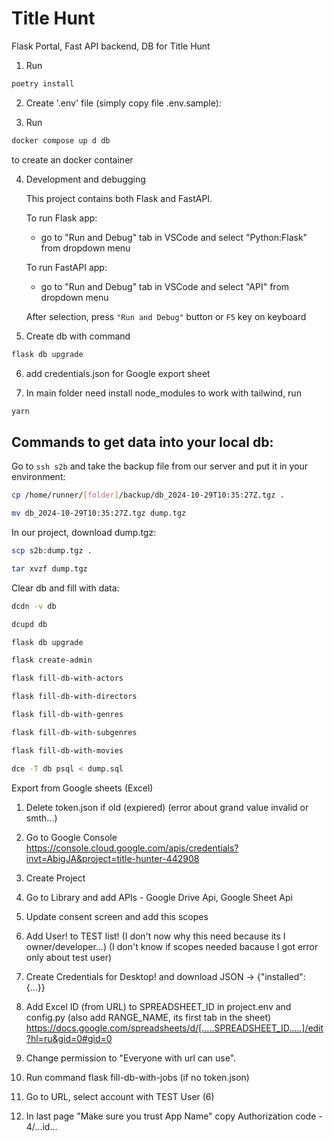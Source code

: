 # Title Hunt

Flask Portal, Fast API backend, DB for Title Hunt

1. Run

```bash
poetry install
```

2. Create '.env' file (simply copy file .env.sample):

3. Run

```bash
docker compose up d db
```

to create an docker container

4. Development and debugging

   This project contains both Flask and FastAPI.

   To run Flask app:

   - go to "Run and Debug" tab in VSCode and select "Python:Flask" from dropdown menu

   To run FastAPI app:

   - go to "Run and Debug" tab in VSCode and select "API" from dropdown menu

   After selection, press `"Run and Debug"` button or `F5` key on keyboard

5. Create db with command

```bash
flask db upgrade
```

6. add credentials.json for Google export sheet

7. In main folder need install node_modules to work with tailwind, run

```bash
yarn
```

## Commands to get data into your local db:

Go to `ssh s2b` and take the backup file from our server and put it in your environment:

```bash
cp /home/runner/[folder]/backup/db_2024-10-29T10:35:27Z.tgz .
```

```bash
mv db_2024-10-29T10:35:27Z.tgz dump.tgz
```

In our project, download dump.tgz:

```bash
scp s2b:dump.tgz .
```

```bash
tar xvzf dump.tgz
```

Clear db and fill with data:

```bash
dcdn -v db
```

```bash
dcupd db
```

```bash
flask db upgrade
```

```bash
flask create-admin
```

```bash
flask fill-db-with-actors
```

```bash
flask fill-db-with-directors
```

```bash
flask fill-db-with-genres
```

```bash
flask fill-db-with-subgenres
```

```bash
flask fill-db-with-movies
```

```bash
dce -T db psql < dump.sql
```

Export from Google sheets (Excel)

1. Delete token.json if old (expiered) (error about grand value invalid or smth...)
2. Go to Google Console
   https://console.cloud.google.com/apis/credentials?invt=AbigJA&project=title-hunter-442908
3. Create Project
4. Go to Library and add APIs - Google Drive Api, Google Sheet Api
5. Update consent screen and add this scopes
6. Add User! to TEST list! (I don't now why this need because its I owner/developer...)
   (I don't know if scopes needed bacause I got error only about test user)
7. Create Credentials for Desktop! and download JSON -> {"installed": {...}}

8. Add Excel ID (from URL) to SPREADSHEET_ID in project.env and config.py (also add RANGE_NAME, its first tab in the sheet)
   https://docs.google.com/spreadsheets/d/[.....SPREADSHEET_ID.....]/edit?hl=ru&gid=0#gid=0
9. Change permission to "Everyone with url can use".

10. Run command flask fill-db-with-jobs
    (if no token.json)
11. Go to URL, select account with TEST User (6)
12. In last page "Make sure you trust App Name" copy Authorization code - 4/...id...
